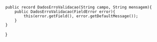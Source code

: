 
    public record DadosErroValidacao(String campo, String mensagem){
        public DadosErroValidacao(FieldError error){
            this(error.getField(), error.getDefaultMessage());
        }
    }
}
